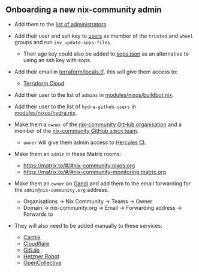## Onboarding a new nix-community admin

- Add them to the [list of administrators](../docs/administrators.md)

- Add their user and ssh key to [users](../users) as member of the `trusted` and `wheel` groups and run `inv update-sops-files`.

  - Their age key could also be added to [sops.json](../sops.json) as an alternative to using an ssh key with sops.

- Add their email in [terraform/locals.tf](../terraform/locals.tf), this will give them access to:

  - [Terraform Cloud](https://app.terraform.io)

- Add their user to the list of `admins` in [modules/nixos/buildbot.nix](../modules/nixos/buildbot.nix).

- Add their user to the list of `hydra-github-users` in [modules/nixos/hydra.nix](../modules/nixos/hydra.nix).

- Make them a `owner` of the [nix-community GitHub organisation](https://github.com/nix-community) and a member of the [nix-community GitHub `admin` team](https://github.com/orgs/nix-community/teams/admin/members).

  - `owner` will give them admin access to [Hercules CI](https://hercules-ci.com/github/nix-community).

- Make them an `admin` in these Matrix rooms:

  - https://matrix.to/#/#nix-community:nixos.org
  - https://matrix.to/#/#nix-community-monitoring:matrix.org

- Make them an `owner` on [Gandi](https://admin.gandi.net/) and add them to the email forwarding for the `admin@nix-community.org` address.

  - Organisations -> Nix Community -> Teams -> Owner
  - Domain -> nix-community.org -> Email -> Forwarding address -> Forwards to

- They will also need to be added manually to these services:

  - [Cachix](https://app.cachix.org/organization/nix-community/settings)
  - [Cloudflare](https://dash.cloudflare.com/e4a2db52c495db230973c839a0699ae1/members)
  - [GitLab](https://gitlab.com/groups/nix-community/-/group_members)
  - [Hetzner Robot](https://robot.hetzner.com/key/index)
  - [OpenCollective](https://opencollective.com/nix-community/admin/team)
